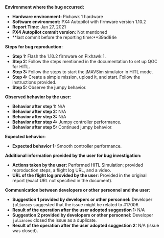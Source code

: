 **Environment where the bug occurred:**

- **Hardware environment:** Pixhawk 1 hardware
- **Software environment:** PX4 Autopilot with firmware version 1.10.2
- **Report Time:** Jan 27, 2021
- **PX4 Autopilot commit version:** Not mentioned
- **last commit before the reporting time:**39ad84e

**Steps for bug reproduction:**

- **Step 1:** Flash the 1.10.2 firmware on Pixhawk 1.
- **Step 2:** Follow the steps mentioned in the documentation to set up QGC for HITL.
- **Step 3:** Follow the steps to start the jMAVSim simulator in HITL mode.
- **Step 4:** Create a simple mission, upload it, and start. Follow the instructions provided.
- **Step 5:** Observe the jumpy behavior.

**Observed behavior by the user:**

- **Behavior after step 1:** N/A
- **Behavior after step 2:** N/A
- **Behavior after step 3:** N/A
- **Behavior after step 4:** Jumpy controller performance.
- **Behavior after step 5:** Continued jumpy behavior.

**Expected behavior:**

- **Expected behavior 1:** Smooth controller performance.

**Additional information provided by the user for bug investigation:**

- **Actions taken by the user:** Performed HITL Simulation; provided reproduction steps, a flight log URL, and a video.
- **URL of the flight log provided by the user:** Provided in the original report (exact URL not specified in the document).

**Communication between developers or other personnel and the user:**

- **Suggestion 1 provided by developers or other personnel:** Developer `julianoes` suggested that the issue might be related to #17006.
- **Result of the operation after the user adopted suggestion 1:** N/A
- **Suggestion 2 provided by developers or other personnel:** Developer `julianoes` closed the issue as a duplicate.
- **Result of the operation after the user adopted suggestion 2:** N/A (issue was closed).


